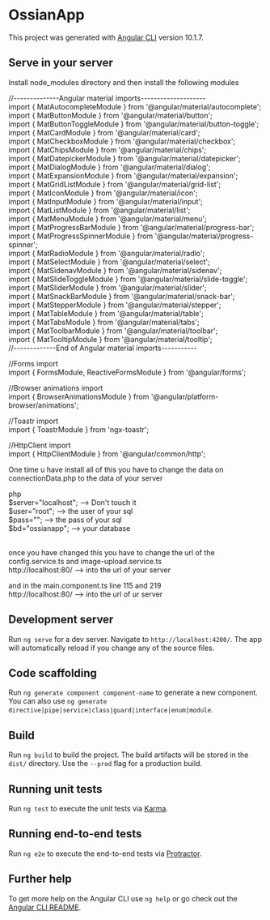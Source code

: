 # OssianApp

This project was generated with [Angular CLI](https://github.com/angular/angular-cli) version 10.1.7.

## Serve in your server

Install node_modules directory and then install the following modules

//--------------Angular material imports--------------------<br>
import { MatAutocompleteModule } from '@angular/material/autocomplete';<br>
import { MatButtonModule } from '@angular/material/button';<br>
import { MatButtonToggleModule } from '@angular/material/button-toggle';<br>
import { MatCardModule } from '@angular/material/card';<br>
import { MatCheckboxModule } from '@angular/material/checkbox';<br>
import { MatChipsModule } from '@angular/material/chips';<br>
import { MatDatepickerModule } from '@angular/material/datepicker';<br>
import { MatDialogModule } from '@angular/material/dialog';<br>
import { MatExpansionModule } from '@angular/material/expansion';<br>
import { MatGridListModule } from '@angular/material/grid-list';<br>
import { MatIconModule } from '@angular/material/icon';<br>
import { MatInputModule } from '@angular/material/input';<br>
import { MatListModule } from '@angular/material/list';<br>
import { MatMenuModule } from '@angular/material/menu';<br>
import { MatProgressBarModule } from '@angular/material/progress-bar';<br>
import { MatProgressSpinnerModule } from '@angular/material/progress-spinner';<br>
import { MatRadioModule } from '@angular/material/radio';<br>
import { MatSelectModule } from '@angular/material/select';<br>
import { MatSidenavModule } from '@angular/material/sidenav';<br>
import { MatSlideToggleModule } from '@angular/material/slide-toggle';<br>
import { MatSliderModule } from '@angular/material/slider';<br>
import { MatSnackBarModule } from '@angular/material/snack-bar';<br>
import { MatStepperModule } from '@angular/material/stepper';<br>
import { MatTableModule } from '@angular/material/table';<br>
import { MatTabsModule } from '@angular/material/tabs';<br>
import { MatToolbarModule } from '@angular/material/toolbar';<br>
import { MatTooltipModule } from '@angular/material/tooltip';<br>
//-------------End of Angular material imports-----------


//Forms import<br>
import { FormsModule, ReactiveFormsModule } from '@angular/forms';

//Browser animations import<br>
import { BrowserAnimationsModule } from '@angular/platform-browser/animations';

//Toastr import<br>
import { ToastrModule } from 'ngx-toastr';

//HttpClient import<br>
import { HttpClientModule } from '@angular/common/http';

One time u have install all of this you have to change the data on connectionData.php to the data of your server

php<br>
    $server="localhost"; --> Don't touch it<br>
    $user="root"; --> the user of your sql<br>
    $pass=""; --> the pass of your sql<br>
    $bd="ossianapp"; --> your database<br>
<br>

once you have changed this you have to change the url of the config.service.ts and image-upload.service.ts<br>
http://localhost:80/ --> into the url of your server

and in the main.component.ts line 115 and 219<br>
http://localhost:80/ --> into the url of ur server 

## Development server

Run `ng serve` for a dev server. Navigate to `http://localhost:4200/`. The app will automatically reload if you change any of the source files.

## Code scaffolding

Run `ng generate component component-name` to generate a new component. You can also use `ng generate directive|pipe|service|class|guard|interface|enum|module`.

## Build

Run `ng build` to build the project. The build artifacts will be stored in the `dist/` directory. Use the `--prod` flag for a production build.

## Running unit tests

Run `ng test` to execute the unit tests via [Karma](https://karma-runner.github.io).

## Running end-to-end tests

Run `ng e2e` to execute the end-to-end tests via [Protractor](http://www.protractortest.org/).

## Further help

To get more help on the Angular CLI use `ng help` or go check out the [Angular CLI README](https://github.com/angular/angular-cli/blob/master/README.md).
